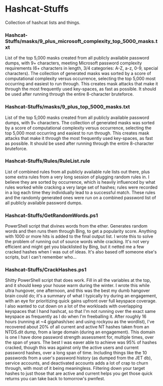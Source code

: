 # Hashcat-Stuffs
Collection of hashcat lists and things.

### Hashcat-Stuffs/masks/9_plus_microsoft_complexity_top_5000_masks.txt
List of the top 5,000 masks created from all publicly available password dumps, with 9+ characters, meeting Microsoft password complexity requirements (6+ characters in length, 3/4 categories: A-Z, a-z, 0-9, special characters). The collection of generated masks was sorted by a score of computational complexity versus occurrence, selecting the top 5,000 most occurring and easiest to run through. This creates mask attacks that make it through the most frequently used key-spaces, as fast as possible. It should be used after running through the entire 8-character bruteforce.

### Hashcat-Stuffs/masks/9_plus_top_5000_masks.txt
List of the top 5,000 masks created from all publicly available password dumps, with 9+ characters. The collection of generated masks was sorted by a score of computational complexity versus occurrence, selecting the top 5,000 most occurring and easiest to run through. This creates mask attacks that make it through the most frequently used key-spaces, as fast as possible. It should be used after running through the entire 8-character bruteforce.

### Hashcat-Stuffs/Rules/RuleList.rule
List of combined rules from all publicly available rule lists out there, plus some extra rules from a very long session of plugging random rules in. I believe they are sorted by occurrence, which is heavily influenced by what rules worked while cracking a very large set of hashes; rules were recorded in a log each time they individually lead to a successful match. These rules and the randomly generated ones were run on a combined password list of all publicly available password dumps.

### Hashcat-Stuffs/GetRandomWords.ps1
PowerShell script that divines words from the ether. Generates random words and then runs them through Bing, to get a popularity score. Anything with 1000 or more hits is added to the final output list. I wrote this to solve the problem of running out of source words while cracking. It's not very efficient and might get you blacklisted by Bing, but it netted me a few cracked hashes when I was out of ideas. It's also based off someone else's scripts, but I can't remember who...

### Hashcat-Stuffs/CrackHashes.ps1
Shitty PowerShell script that does work. Fill in all the variables at the top, and it should keep your house warm during the winter. I wrote this while ultra hungover, one afternoon, and this was the best my dumb hangover brain could do; it's a summary of what I typically try during an engagement, with an eye for prioritizing quick gains upfront over full keyspace coverage. I also wanted to cut down on a lot of the workloads with overlapping keyspaces that I hand hashcat, so that I'm not running over the exact same keyspace as frequently as I do when I'm freeballing it. After roughly 16 hours (running at ~4 gigahash/sec and using rockyou as the wordlist), I've recovered about 20% of all current and active NT hashes taken from an NTDS.dit dump, from a large domain (during an engagement). This domain is one I have done password strength assessment for, multiple times, over the span of years. The best I was eaver able to achieve was 95% of hashes cracked, though this was against only the active users and current password hashes, over a long span of time. Including things like the 10 passwords from a user's password history (as dumped from the JET db), service accounts, and deactivated accounts adds a lot of crap to churn through, with most of it being meaningless. Filtering down your target hashes to just those that are active and current helps you get those quick returns you can take back to tomorrow's pwnfest.
